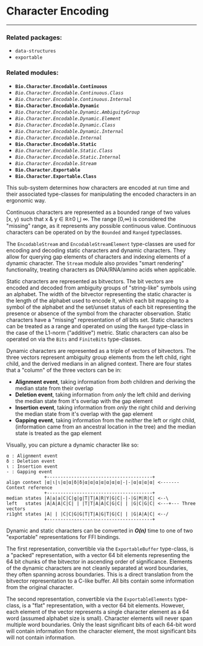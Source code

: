 # Character Encoding
---

### Related packages:
 * `data-structures`
 * `exportable`

### Related modules:

 - **`Bio.Character.Encodable.Continuous`**
 -  *`Bio.Character.Encodable.Continuous.Class`*
 -  *`Bio.Character.Encodable.Continuous.Internal`*
 - **`Bio.Character.Encodable.Dynamic`**
 -  *`Bio.Character.Encodable.Dynamic.AmbiguityGroup`*
 -  *`Bio.Character.Encodable.Dynamic.Element`*
 -  *`Bio.Character.Encodable.Dynamic.Class`*
 -  *`Bio.Character.Encodable.Dynamic.Internal`*
 -  *`Bio.Character.Encodable.Internal`*
 - **`Bio.Character.Encodable.Static`**
 -  *`Bio.Character.Encodable.Static.Class`*
 -  *`Bio.Character.Encodable.Static.Internal`*
 -  *`Bio.Character.Encodable.Stream`*
 - **`Bio.Character.Exportable`**
 - **`Bio.Character.Exportable.Class`**

This sub-system determines how characters are encoded at run time and their associated type-classes for manipulating the encoded characters in an ergonomic way.

Continuous characters are represented as a bounded range of two values [x, y) such that x & y ∈ ℝ≥0 ⋃ ∞. The range [0,∞) is considered the "missing" range, as it represents any possible continuous value. Continuous characters can be operated on by the `Bounded` and `Ranged` typeclasses.

The `EncodableStream` and `EncodableStreamElement` type-classes are used for encoding and decoding static characters and dynamic characters. They allow for querying gap elements of characters and indexing elements of a dynamic character. The `Stream` module also provides "smart rendering" functionality, treating characters as DNA/RNA/amino acids when applicable.

Static characters are represented as bitvectors. The bit vectors are encoded and decoded from ambiguity groups of "string-like" symbols using an alphabet. The width of the bitvector representing the static character is the length of the alphabet used to encode it, which each bit mapping to a symbol of the alphabet and the set/unset status of each bit representing the presence or absence of the symbol from the character observation. Static characters have a "missing" representation of *all* bits set. Static characters can be treated as a range and operated on using the `Ranged` type-class in the case of the L1-norm ("additive") metric. Static characters can also be operated on via the `Bits` and `FiniteBits` type-classes.

Dynamic characters are represented as a triple of vectors of bitvectors. The three vectors represent ambiguity group elements from the left child, right child, and the derived medians in an aligned context. There are four states that a "column" of the three vectors can be in:
 - **Alignment event**, taking information from *both* children and deriving the median state from their overlap
 - **Deletion event**, taking information from *only* the left child and deriving the median state from it's overlap with the gap element
 - **Insertion event**, taking information from *only* the right child and deriving the median state from it's overlap with the gap element
 - **Gapping event**, taking information from the *neither* the left or right child, (information came from an ancestral location in the tree) and the median state is treated as the gap element
 
Visually, you can picture a dynamic character like so:
```
α : Alignment event
δ : Deletion event
ι : Insertion event
- : Gapping event
              +---------------------------------------+
align context |α|ι|ι|α|α|δ|δ|α|α|α|α|α|α|α|-|-|α|α|α|α| <------- Context reference
              +---------------------------------------+
median states |A|a|a|C|C|g|g|T|T|A|R|Y|G|C|-|-|G|M|R|C| <--\
left   states |A|A|A|C|C| | |T|T|A|A|C|G|C| | |G|C|G|C| <---+--- Three vectors
ri1ght states |A| | |C|C|G|G|T|T|A|G|T|G|C| | |G|A|A|C| <--/
              +---------------------------------------+
```

Dynamic and static characters can be converted in ***O(n)*** time to one of two "exportable" representations for FFI bindings. 

The first representation, convertible via the `ExportableBuffer` type-class, is a "packed" representation, with a vector 64 bit elements representing the 64 bit chunks of the bitvector in ascending order of significance. Elements of the dynamic characters are not cleanly separated at word boundaries, they often spanning across boundaries. This is a direct translation from the bitvector representation to a C-like buffer. All bits contain some information from the original character.

The second representation, convertible via the `ExportableElements` type-class, is a "flat" representation, with a vector 64 bit elements. However, each element of the vector represents a single character element as a 64 word (assumed alphabet size is small). Character elements will never span multiple word boundaries. Only the least significant bits of each 64-bit word will contain information from the character element, the most significant bits will not contain information.